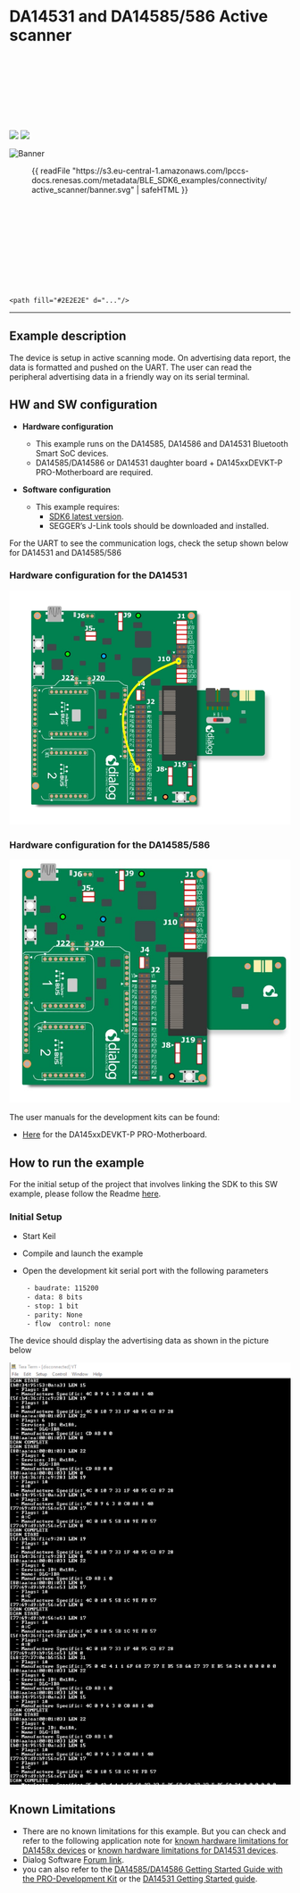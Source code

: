
# DA14531 and DA14585/586 Active scanner

<img src="https://s3.eu-central-1.amazonaws.com/lpccs-docs.renesas.com/metadata/BLE_SDK6_examples/connectivity/active_scanner/banner.png" />
<img style="background-color:transparent" src="https://s3.eu-central-1.amazonaws.com/lpccs-docs.renesas.com/metadata/BLE_SDK6_examples/connectivity/active_scanner/banner.svg">
<svg style="background-color:transparent" src="https://s3.eu-central-1.amazonaws.com/lpccs-docs.renesas.com/metadata/BLE_SDK6_examples/connectivity/active_scanner/banner.svg">

![Banner](https://s3.eu-central-1.amazonaws.com/lpccs-docs.renesas.com/metadata/BLE_SDK6_examples/connectivity/active_scanner/banner.svg)

<figure>
{{ readFile "https://s3.eu-central-1.amazonaws.com/lpccs-docs.renesas.com/metadata/BLE_SDK6_examples/connectivity/active_scanner/banner.svg" | safeHTML }}
</figure>

<svg xmlns="https://s3.eu-central-1.amazonaws.com/lpccs-docs.renesas.com/metadata/BLE_SDK6_examples/connectivity/active_scanner/banner.svg">
	
    <path fill="#2E2E2E" d="..."/>
</svg>

---


## Example description

The device is setup in active scanning mode. On advertising data report, the data is formatted and pushed on the UART. 
The user can read the peripheral advertising data in a friendly way on its serial terminal.

## HW and SW configuration

* **Hardware configuration**

    - This example runs on the DA14585, DA14586 and DA14531 Bluetooth Smart SoC devices.
    - DA14585/DA14586 or DA14531 daughter board + DA145xxDEVKT-P PRO-Motherboard are required.

* **Software configuration**

    - This example requires:
        * [SDK6 latest version](https://www.dialog-semiconductor.com/da14531_sdk_latest).
        * SEGGER’s J-Link tools should be downloaded and installed.

For the UART to see the communication logs, check the setup shown below for DA14531 and DA14585/586

### Hardware configuration for the DA14531

![DA14531 Jumper setting](assets/da14531.jpg)

### Hardware configuration for the DA14585/586

 
![DA14585 Jumper setting](assets/da14585.jpg)


The user manuals for the development kits can be found:

- [Here](http://lpccs-docs.renesas.com/UM-B-117-DA14531-Getting-Started-With-The-Pro-Development-Kit/02_Introduction/Introduction.html) for the DA145xxDEVKT-P PRO-Motherboard.


## How to run the example

For the initial setup of the project that involves linking the SDK to this SW example, please follow the Readme [here](../../Readme.md).

### Initial Setup

 - Start Keil
 - Compile and launch the example
 - Open the development kit serial port with the following parameters

		- baudrate: 115200
		- data: 8 bits
		- stop: 1 bit
		- parity: None
		- flow  control: none

The device should display the advertising data as shown in the picture below

![Scan_results](assets/active_scanner.png)



## Known Limitations


- There are no known limitations for this example. But you can check and refer to the following application note for
[known hardware limitations for DA1458x devices](https://www.dialog-semiconductor.com/sites/default/files/da1458x-knownlimitations_2019_01_07.pdf) or [known hardware limitations for DA14531 devices](https://www.dialog-semiconductor.com/da14531_HW_Limitation).
- Dialog Software [Forum link](https://www.dialog-semiconductor.com/forum).
- you can also refer to the [DA14585/DA14586 Getting Started Guide with the PRO-Development Kit](http://lpccs-docs.dialog-semiconductor.com/da14585_getting_started/index.html) or the [DA14531 Getting Started guide](https://www.dialog-semiconductor.com/da14531-getting-started).


